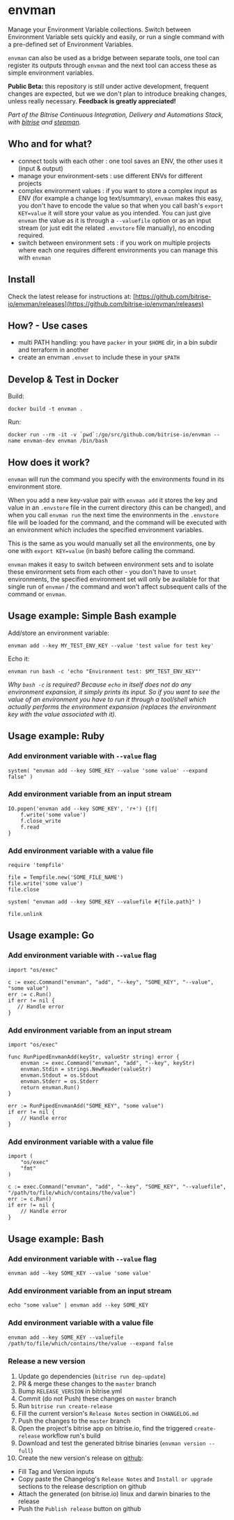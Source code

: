 # envman

Manage your Environment Variable collections. Switch between Environment Variable sets
quickly and easily, or run a single command with a pre-defined set of Environment Variables.

`envman` can also be used as a bridge between separate tools, one tool can register its
outputs through `envman` and the next tool can access these as simple environment variables.

**Public Beta:** this repository is still under active development,
frequent changes are expected, but we we don't plan to introduce breaking changes,
unless really necessary. **Feedback is greatly appreciated!**

*Part of the Bitrise Continuous Integration, Delivery and Automations Stack,
with [bitrise](https://github.com/bitrise-io/bitrise) and [stepman](https://github.com/bitrise-io/stepman).*

## Who and for what?

- connect tools with each other : one tool saves an ENV, the other uses it (input & output)
- manage your environment-sets : use different ENVs for different projects
- complex environment values : if you want to store a complex input as ENV (for example a change log text/summary), `envman` makes this easy, you don't have to encode the value so that when you call bash's `export KEY=value` it will store your value as you intended. You can just give `envman` the value as it is through a `--valuefile` option or as an input stream (or just edit the related `.envstore` file manually), no encoding required.
- switch between environment sets : if you work on multiple projects where each one requires different environments you can manage this with `envman`

## Install

Check the latest release for instructions at: [https://github.com/bitrise-io/envman/releases](https://github.com/bitrise-io/envman/releases)

## How? - Use cases

- multi PATH handling: you have `packer` in your `$HOME` dir, in a bin subdir and terraform in another
- create an envman `.envset` to include these in your `$PATH`

## Develop & Test in Docker

Build:

```
docker build -t envman .
```

Run:

```
docker run --rm -it -v `pwd`:/go/src/github.com/bitrise-io/envman --name envman-dev envman /bin/bash
```

## How does it work?

`envman` will run the command you specify
with the environments found in its environment store.

When you add a new key-value pair with `envman add` it stores
the key and value in an `.envstore` file in the current
directory (this can be changed), and when you call `envman run`
the next time the environments in the `.envstore` file will
be loaded for the command, and the command will be executed
with an environment which includes the specified environment
variables.

This is the same as you would manually set all the
environments, one by one with `export KEY=value` (in bash)
before calling the command.

`envman` makes it easy to switch between environment sets
and to isolate these environment sets from each other -
you don't have to `unset` environments, the specified
environment set will only be available for that single
run of `envman` / the command and won't affect subsequent
calls of the command or `envman`.

## Usage example: Simple Bash example

Add/store an environment variable:

```
envman add --key MY_TEST_ENV_KEY --value 'test value for test key'
```

Echo it:

```
envman run bash -c 'echo "Environment test: $MY_TEST_ENV_KEY"'
```

*Why `bash -c` is required? Because `echo` in itself
does not do any environment expansion, it simply prints
its input. So if you want to see the value of an environment
you have to run it through a tool/shell which actually
performs the environment expansion (replaces the environment
key with the value associated with it).*

## Usage example: Ruby

### Add environment variable with `--value` flag

```
system( "envman add --key SOME_KEY --value 'some value' --expand false" )
```

### Add environment variable from an input stream

```
IO.popen('envman add --key SOME_KEY', 'r+') {|f|
	f.write('some value')
	f.close_write
	f.read
}
```

### Add environment variable with a value file

```
require 'tempfile'

file = Tempfile.new('SOME_FILE_NAME')
file.write('some value')
file.close

system( "envman add --key SOME_KEY --valuefile #{file.path}" )

file.unlink
```

## Usage example: Go

### Add environment variable with `--value` flag

```
import "os/exec"

c := exec.Command("envman", "add", "--key", "SOME_KEY", "--value", "some value")
err := c.Run()
if err != nil {
   // Handle error
}
```

### Add environment variable from an input stream

```
import "os/exec"

func RunPipedEnvmanAdd(keyStr, valueStr string) error {
	envman := exec.Command("envman", "add", "--key", keyStr)
	envman.Stdin = strings.NewReader(valueStr)
	envman.Stdout = os.Stdout
	envman.Stderr = os.Stderr
	return envman.Run()
}

err := RunPipedEnvmanAdd("SOME_KEY", "some value")
if err != nil {
	// Handle error
}
```

### Add environment variable with a value file

```
import (
	"os/exec"
	"fmt"
)

c := exec.Command("envman", "add", "--key", "SOME_KEY", "--valuefile", "/path/to/file/which/contains/the/value")
err := c.Run()
if err != nil {
	// Handle error
}
```

## Usage example: Bash

### Add environment variable with `--value` flag

```
envman add --key SOME_KEY --value 'some value'
```

### Add environment variable from an input stream

```
echo "some value" | envman add --key SOME_KEY
```

### Add environment variable with a value file

```
envman add --key SOME_KEY --valuefile /path/to/file/which/contains/the/value --expand false
```

### Release a new version

1. Update go dependencies (`bitrise run dep-update`)
1. PR & merge these changes to the `master` branch
1. Bump `RELEASE_VERSION` in bitrise.yml
1. Commit (do not Push) these changes on `master` branch
1. Run `bitrise run create-release`
1. Fill the current version's `Release Notes` section in `CHANGELOG.md`
1. Push the changes to the `master` branch
1. Open the project's bitrise app on bitrise.io, find the triggered `create-release` workflow run's build
1. Download and test the generated bitrise binaries (`envman version --full`)
1. Create the new version's release on [github](https://github.com/bitrise-io/envman/releases/new):
  - Fill Tag and Version inputs
  - Copy paste the Changelog's `Release Notes` and `Install or upgrade` sections to the release description on github
  - Attach the generated (on bitrise.io) linux and darwin binaries to the release
  - Push the `Publish release` button on github